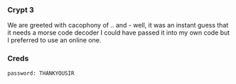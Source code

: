 ### Crypt 3
We are greeted with cacophony of .. and - well, it was an instant guess that it needs a morse code decoder
I could have passed it into my own code but I preferred to use an online one.

### Creds
```
password: THANKYOUSIR
```
